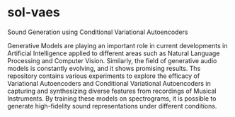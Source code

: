 # sol-vaes
Sound Generation using Conditional Variational Autoencoders

Generative Models are playing an important role in current developments in Artificial Intelligence applied to different areas such as Natural Language Processing and Computer Vision. Similarly, the field of generative audio models is constantly evolving, and it shows promising results. Ths repository contains various experiments to explore the efficacy of Variational Autoencoders and Conditional Variational Autoencoders in capturing and synthesizing diverse features from recordings of Musical Instruments. By training these models on spectrograms, it is possible to generate high-fidelity sound representations under different conditions. 
